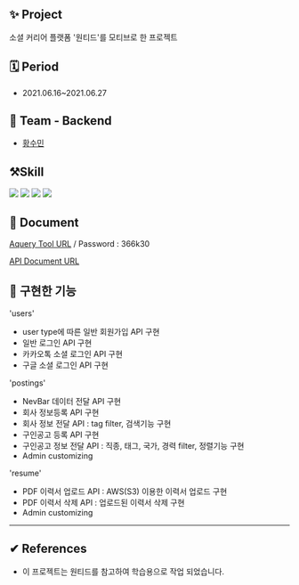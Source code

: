 ## ✨ Project
소셜 커리어 플랫폼 '원티드'를 모티브로 한 프로젝트

## 🗓 Period
- 2021.06.16~2021.06.27

## 👫 Team - Backend
- [황수민](https://github.com/miniming)

## ⚒️Skill
<p><img src="https://img.shields.io/badge/Django-092E20?style=flat-square&logo=Django&logoColor=white"/>
<img src="https://img.shields.io/badge/Postman-FF6C37?style=flat-square&logo=Postman&logoColor=white"/>
<img src="https://img.shields.io/badge/MySQL-4479A1?style=flat-square&logo=MySQL&logoColor=white"/>
<img src="https://img.shields.io/badge/AWS-232F3E?style=flat-square&logo=AWS&logoColor=white"/></p>

## 📑 Document
[Aquery Tool URL](https://aquerytool.com/aquerymain/index/?rurl=39e3568d-986a-4c11-860c-ed2bf8bf7177&) / Password : 366k30

[API Document URL](https://documenter.getpostman.com/view/15442239/Tzef93XY)


## 📝 구현한 기능
'users'
- user type에 따른 일반 회원가입 API 구현
- 일반 로그인 API 구현
- 카카오톡 소셜 로그인 API 구현
- 구글 소셜 로그인 API 구현

'postings'
- NevBar 데이터 전달 API 구현
- 회사 정보등록 API 구현
- 회사 정보 전달 API : tag filter, 검색기능 구현
- 구인공고 등록 API 구현
- 구인공고 정보 전달 API : 직종, 태그, 국가, 경력 filter, 정렬기능 구현
- Admin customizing

'resume'
- PDF 이력서 업로드 API : AWS(S3) 이용한 이력서 업로드 구현
- PDF 이력서 삭제 API : 업로드된 이력서 삭제 구현
- Admin customizing

-------------------
## ✔︎ References
- 이 프로젝트는 원티드를 참고하여 학습용으로 작업 되었습니다.
